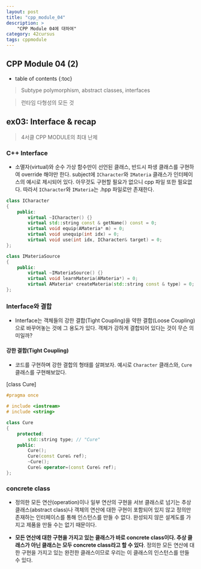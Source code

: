 ```yaml
---
layout: post
title: "cpp_module_04"
description: >
    "CPP Module 04에 대하여"
category: 42cursus
tags: cppmodule
---
```


## CPP Module 04 (2)

* table of contents
{:toc}

> Subtype polymorphism, abstract classes, interfaces

> 런타임 다형성의 모든 것

## ex03: Interface & recap

> 4서클 CPP MODULE의 최대 난제

### C++ Interface

- 소멸자(virtual)와 순수 가상 함수만이 선언된 클래스, 반드시 파생 클래스를 구현하여 override 해야만 한다. subject에 `ICharacter`와 `IMateria` 클래스가 인터페이스의 예시로 제시되어 있다. 아무것도 구현할 필요가 없으니 cpp 파일 또한 필요없다. 따라서 `ICharacter`와 `IMateria`는 .hpp 파일로만 존재한다.

~~~c++
class ICharacter
{
    public:
        virtual ~ICharacter() {}
        virtual std::string const & getName() const = 0;
        virtual void equip(AMateria* m) = 0;
        virtual void unequip(int idx) = 0;
        virtual void use(int idx, ICharacter& target) = 0;
};

class IMateriaSource
{
    public:
        virtual ~IMateriaSource() {}
        virtual void learnMateria(AMateria*) = 0;
        virtual AMateria* createMateria(std::string const & type) = 0;
};
~~~

### Interface와 결합

- Interface는 객체들의 강한 결합(Tight Coupling)을 약한 결합(Loose Coupling)으로 바꾸어놓는 것에 그 용도가 있다. 객체가 강하게 결합되어 있다는 것이 무슨 의미일까?

#### 강한 결합(Tight Coupling)

- 코드를 구현하며 강한 결합의 형태를 살펴보자. 예시로 `Character` 클래스와, `Cure` 클래스를 구현해보았다.

[class Cure]
~~~c++
#pragma once

# include <iostream>
# include <string>

class Cure
{
    protected:
        std::string type; // "Cure"
    public:
        Cure();
        Cure(const Cure& ref);
        ~Cure();
        Cure& operator=(const Cure& ref);
};
~~~


### concrete class

- 정의한 모든 연산(operation)이나 일부 연산의 구현을 서브 클래스로 넘기는 추상 클래스(abstract class)나 객체의 연산에 대한 구현이 포함되어 있지 않고 정의만 존재하는 인터페이스를 통해 인스턴스를 만들 수 없다. 완성되지 않은 설계도를 가지고 제품을 만들 수는 없기 때문이다.

- **모든 연산에 대한 구현을 가지고 있는 클래스가 바로 concrete class이다. 추상 클래스가 아닌 클래스는 모두 concrete class라고 할 수 있다**. 정의한 모든 연산에 대한 구현을 가지고 있는 완전한 클래스이므로 우리는 이 클래스의 인스턴스를 만들 수 있다.


